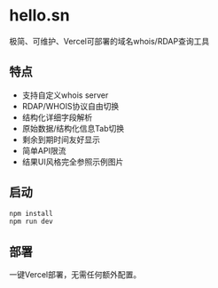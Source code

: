 # hello.sn

极简、可维护、Vercel可部署的域名whois/RDAP查询工具

## 特点

- 支持自定义whois server
- RDAP/WHOIS协议自由切换
- 结构化详细字段解析
- 原始数据/结构化信息Tab切换
- 剩余到期时间友好显示
- 简单API限流
- 结果UI风格完全参照示例图片

## 启动

```bash
npm install
npm run dev
```

## 部署

一键Vercel部署，无需任何额外配置。
